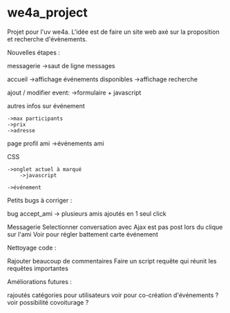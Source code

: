 # we4a_project

Projet pour l'uv we4a. L'idée est de faire un site web axé sur la proposition et recherche d'évènements.



Nouvelles étapes :


messagerie
    ->saut de ligne messages

accueil
    ->affichage événements disponibles
    ->affichage recherche


ajout / modifier event:
    ->formulaire + javascript

autres infos sur événement
    
    ->max participants
    ->prix
    ->adresse

page profil ami
    ->événements ami


CSS 
    
    ->onglet actuel à marqué
        ->javascript
    
    ->événement


Petits bugs à corriger :

bug accept_ami -> plusieurs amis ajoutés en 1 seul click

Messagerie
Selectionner conversation avec Ajax est pas post lors du clique sur l'ami
Voir pour régler battement carte événement


Nettoyage code :

Rajouter beaucoup de commentaires
Faire un script requête qui réunit les requêtes importantes


Améliorations futures :

rajoutés catégories pour utilisateurs
voir pour co-création d'événements ?
voir possibilité covoiturage ?

